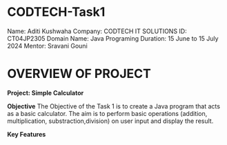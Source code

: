 # CODTECH-Task1
Name: Aditi Kushwaha
Company: CODTECH IT SOLUTIONS
ID: CT04JP2305
Domain Name: Java Programing
Duration: 15 June to 15 July 2024
Mentor: Sravani Gouni

# OVERVIEW OF PROJECT

**Project: Simple Calculator**

**Objective**
The Objective of the Task 1 is to create a Java program that acts as a basic calculator. The aim is to perform basic operations (addition, multiplication, substraction,division) on user input and display the result.

**Key Features**
